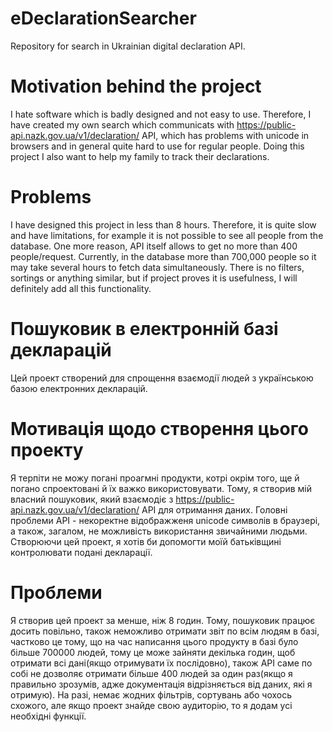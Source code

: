 # eDeclarationSearcher
Repository for search in Ukrainian digital declaration API.

# Motivation behind the project
I hate software which is badly designed and not easy to use. Therefore, I have created my own search which communicats with https://public-api.nazk.gov.ua/v1/declaration/ API, which has problems with unicode in browsers and in general quite hard to use for regular people. Doing this project I also want to help my family to track their declarations.

# Problems
I have designed this project in less than 8 hours. Therefore, it is quite slow and have limitations, for example it is not possible to see all people from the database. Onе more reason, API itself allows to get no more than 400 people/request. Currently, in the database more than 700,000 people so it may take several hours to fetch data simultaneously. There is no filters, sortings or anything similar, but if project proves it is usefulness, I will definitely add all this functionality. 

# Пошуковик в електронній базі декларацій
Цей проект створений для спрощення взаємодії людей з українською базою електронних декларацій.

# Мотивація щодо створення цього проекту
Я терпіти не можу погані проагмні продукти, котрі окрім того, ще й погано спроектовані й їх важко використовувати. Тому, я створив мій власний пошуковик, який взаємодіє з https://public-api.nazk.gov.ua/v1/declaration/ АPI для отримання даних. Головні проблеми API - некоректне відображженя unicode символів в браузері, а також, загалом, не можливість використання звичайними людьми. Створюючи цей проект, я хотів би допомогти моїй батьківщині контролювати подані декларації.

# Проблеми
Я створив цей проект за менше, ніж 8 годин. Тому, пошуковик працює досить повільно, також неможливо отримати звіт по всім людям в базі, частково це тому, що на час написання цього продукту в базі було більше 700000 людей, тому це може зайняти декілька годин, щоб отримати всі дані(якщо отримувати їх послідовно), також API саме по собі не дозволяє отримати більше 400 людей за один раз(якщо я правильно зрозумів, адже документація відрізняється від даних, які я отримую). На разі, немає жодних фільтрів, сортувань або чохось схожого, але якщо проект знайде свою аудиторію, то я додам усі необхідні функції.
